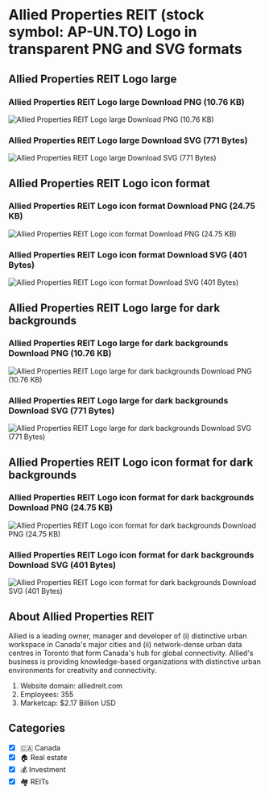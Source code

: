 # Allied Properties REIT (stock symbol: AP-UN.TO) Logo in transparent PNG and SVG formats

## Allied Properties REIT Logo large

### Allied Properties REIT Logo large Download PNG (10.76 KB)

![Allied Properties REIT Logo large Download PNG (10.76 KB)](/img/orig/AP-UN.TO_BIG-2cd29c87.png)

### Allied Properties REIT Logo large Download SVG (771 Bytes)

![Allied Properties REIT Logo large Download SVG (771 Bytes)](/img/orig/AP-UN.TO_BIG-70fb5156.svg)

## Allied Properties REIT Logo icon format

### Allied Properties REIT Logo icon format Download PNG (24.75 KB)

![Allied Properties REIT Logo icon format Download PNG (24.75 KB)](/img/orig/AP-UN.TO-2eb71e91.png)

### Allied Properties REIT Logo icon format Download SVG (401 Bytes)

![Allied Properties REIT Logo icon format Download SVG (401 Bytes)](/img/orig/AP-UN.TO-56d27704.svg)

## Allied Properties REIT Logo large for dark backgrounds

### Allied Properties REIT Logo large for dark backgrounds Download PNG (10.76 KB)

![Allied Properties REIT Logo large for dark backgrounds Download PNG (10.76 KB)](/img/orig/AP-UN.TO_BIG.D-fb6ab091.png)

### Allied Properties REIT Logo large for dark backgrounds Download SVG (771 Bytes)

![Allied Properties REIT Logo large for dark backgrounds Download SVG (771 Bytes)](/img/orig/AP-UN.TO_BIG.D-c3fc79b8.svg)

## Allied Properties REIT Logo icon format for dark backgrounds

### Allied Properties REIT Logo icon format for dark backgrounds Download PNG (24.75 KB)

![Allied Properties REIT Logo icon format for dark backgrounds Download PNG (24.75 KB)](/img/orig/AP-UN.TO.D-d888c7f7.png)

### Allied Properties REIT Logo icon format for dark backgrounds Download SVG (401 Bytes)

![Allied Properties REIT Logo icon format for dark backgrounds Download SVG (401 Bytes)](/img/orig/AP-UN.TO.D-d1f070e9.svg)

## About Allied Properties REIT

Allied is a leading owner, manager and developer of (i) distinctive urban workspace in Canada's major cities and (ii) network-dense urban data centres in Toronto that form Canada's hub for global connectivity. Allied's business is providing knowledge-based organizations with distinctive urban environments for creativity and connectivity.

1. Website domain: alliedreit.com
2. Employees: 355
3. Marketcap: $2.17 Billion USD


## Categories
- [x] 🇨🇦 Canada
- [x] 🏠 Real estate
- [x] 💰 Investment
- [x] 🏘️ REITs
